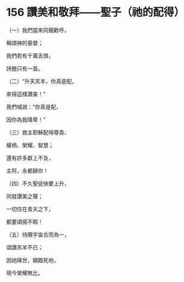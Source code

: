 # 156 讚美和敬拜——聖子（祂的配得）

（一）我們當來同聲歡呼，

稱頌神的基督；

我們若有千萬舌頭，

詩題只有一首。

（二）“升天羔羊，你真是配，

來得這樣讚美！”

我們喊說：“你真是配，

因你為我降卑！”

（三）救主耶穌配得尊貴、

權柄、榮耀、智慧；

還有許多獻上不及，

主阿，永都歸你！

（四）不久聖徒快要上升，

同發讚美之聲；

一切住在青天之下，

都要頌揚不暇！

（五）待贖宇宙合而為一，

頌讚羔羊不已；

因祂降世，親臨死地，

現今榮耀無比。

